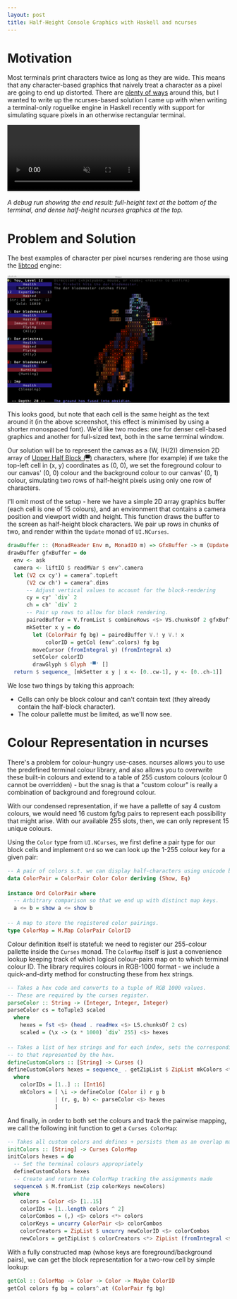 ```yaml
---
layout: post
title: Half-Height Console Graphics with Haskell and ncurses
---
```


# Motivation

Most terminals print characters twice as long as they are wide. This means that any character-based graphics that naively treat a character as a pixel are going to end up distorted. There are [plenty of ways](https://en.wikipedia.org/wiki/ANSI_art) around this, but I wanted to write up the ncurses-based solution I came up with when writing a terminal-only roguelike engine in Haskell recently with support for simulating square pixels in an otherwise rectangular terminal.

<video muted controls="controls">
  <source type="video/mp4" src="/video/rouge-example.mp4"></source>
</video>

_A debug run showing the end result: full-height text at the bottom of the terminal, and dense half-height ncurses graphics at the top._

# Problem and Solution

The best examples of character per pixel ncurses rendering are those using the [libtcod](https://libtcod.readthedocs.io/en/latest/) engine:

![](/img/libtcod.png)

This looks good, but note that each cell is the same height as the text around it (in the above screenshot, this effect is minimised by using a shorter monospaced font). We'd like two modes: one for denser cell-based graphics and another for full-sized text, both in the same terminal window.

Our solution will be to represent the canvas as a (W, (H/2)) dimension 2D array of [Upper Half Block (▀)](https://www.compart.com/en/unicode/U+2580) characters, where (for example) if we take the top-left cell in (x, y) coordinates as (0, 0), we set the foreground colour to our canvas' (0, 0) colour and the background colour to our canvas' (0, 1) colour, simulating two rows of half-height pixels using only one row of characters.

I'll omit most of the setup - here we have a simple 2D array graphics buffer (each cell is one of 15 colours), and an environment that contains a camera position and viewport width and height. This function draws the buffer to the screen as half-height block characters. We pair up rows in chunks of two, and render within the `Update` monad of `UI.NCurses`.

```haskell
drawBuffer :: (MonadReader Env m, MonadIO m) => GfxBuffer -> m (Update ())
drawBuffer gfxBuffer = do
  env <- ask
  camera <- liftIO $ readMVar $ env^.camera
  let (V2 cx cy') = camera^.topLeft
      (V2 cw ch') = camera^.dims
      -- Adjust vertical values to account for the block-rendering
      cy = cy' `div` 2
      ch = ch' `div` 2
      -- Pair up rows to allow for block rendering.
      pairedBuffer = V.fromList $ combineRows <$> VS.chunksOf 2 gfxBuffer
      mkSetter x y = do
        let (ColorPair fg bg) = pairedBuffer V.! y V.! x
            colorID = getCol (env^.colors) fg bg
        moveCursor (fromIntegral y) (fromIntegral x)
        setColor colorID
        drawGlyph $ Glyph '▀' []
  return $ sequence_ [mkSetter x y | x <- [0..cw-1], y <- [0..ch-1]]
```

We lose two things by taking this approach:

- Cells can only be block colour and can't contain text (they already contain the half-block character).
- The colour pallette must be limited, as we'll now see.

# Colour Representation in ncurses

There's a problem for colour-hungry use-cases. ncurses allows you to use the predefined terminal colour library, and also allows you to overwrite these built-in colours and extend to a table of 255 custom colours (colour 0 cannot be overridden) - but the snag is that a "custom colour" is really a combination of background and foreground colour.

With our condensed representation, if we have a pallette of say 4 custom colours, we would need 16 custom fg/bg pairs to represent each possibility that might arise. With our available 255 slots, then, we can only represent 15 unique colours.

Using the `Color` type from `UI.NCurses`, we first define a pair type for our block cells and implement `Ord` so we can look up the 1-255 colour key for a given pair:

```haskell
-- A pair of colors s.t. we can display half-characters using unicode blocks.
data ColorPair = ColorPair Color Color deriving (Show, Eq)

instance Ord ColorPair where
  -- Arbitrary comparison so that we end up with distinct map keys.
  a <= b = show a <= show b
  
-- A map to store the registered color pairings.
type ColorMap = M.Map ColorPair ColorID
```

Colour definition itself is stateful: we need to register our 255-colour pallette inside the `Curses` monad. The `ColorMap` itself is just a convenience lookup keeping track of which logical colour-pairs map on to which terminal colour ID. The library requires colours in RGB-1000 format - we include a quick-and-dirty method for constructing these from hex strings.

```haskell
-- Takes a hex code and converts to a tuple of RGB 1000 values.
-- These are required by the curses register.
parseColor :: String -> (Integer, Integer, Integer)
parseColor cs = toTuple3 scaled
  where
    hexes = fst <$> (head . readHex <$> LS.chunksOf 2 cs)
    scaled = (\x -> (x * 1000) `div` 255) <$> hexes
    
-- Takes a list of hex strings and for each index, sets the corresponding terminal colour
-- to that represented by the hex.
defineCustomColors :: [String] -> Curses ()
defineCustomColors hexes = sequence_ . getZipList $ ZipList mkColors <*> ZipList colorIDs
  where
    colorIDs = [1..] :: [Int16]
    mkColors = [ \i -> defineColor (Color i) r g b
               | (r, g, b) <- parseColor <$> hexes
               ]
```

And finally, in order to both set the colours and track the pairwise mapping, we call the following init function to get a `Curses ColorMap`:

```haskell
-- Takes all custom colors and defines + persists them as an overlap map.
initColors :: [String] -> Curses ColorMap
initColors hexes = do
  -- Set the terminal colours appropriately
  defineCustomColors hexes
  -- Create and return the ColorMap tracking the assignments made
  sequenceA $ M.fromList (zip colorKeys newColors)
  where
    colors = Color <$> [1..15]
    colorIDs = [1..length colors ^ 2]
    colorCombos = (,) <$> colors <*> colors
    colorKeys = uncurry ColorPair <$> colorCombos
    colorCreators = ZipList $ uncurry newColorID <$> colorCombos
    newColors = getZipList $ colorCreators <*> ZipList (fromIntegral <$> colorIDs)
```

With a fully constructed map (whose keys are foreground/background pairs), we can get the block representation for a two-row cell by simple lookup:

```haskell
getCol :: ColorMap -> Color -> Color -> Maybe ColorID
getCol colors fg bg = colors^.at (ColorPair fg bg)
```

